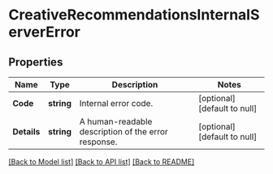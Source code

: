 # CreativeRecommendationsInternalServerError

## Properties
Name | Type | Description | Notes
------------ | ------------- | ------------- | -------------
**Code** | **string** | Internal error code. | [optional] [default to null]
**Details** | **string** | A human-readable description of the error response. | [optional] [default to null]

[[Back to Model list]](../README.md#documentation-for-models) [[Back to API list]](../README.md#documentation-for-api-endpoints) [[Back to README]](../README.md)

